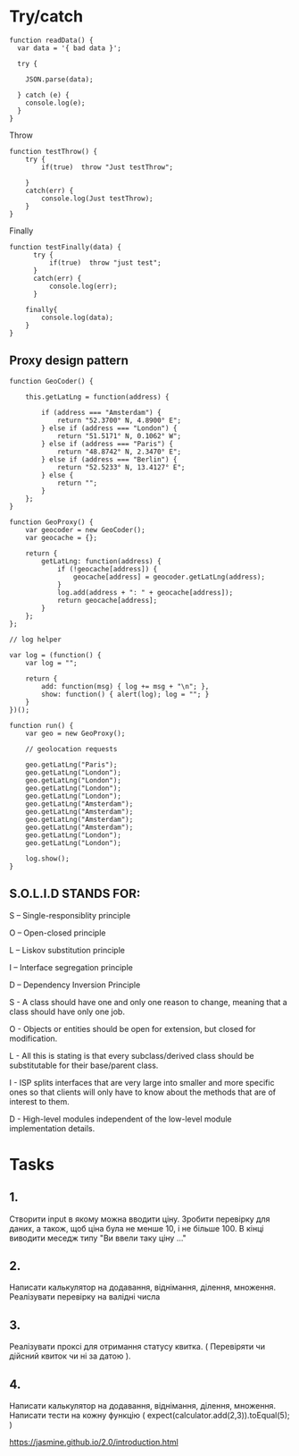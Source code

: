 # Try/catch
```
function readData() {
  var data = '{ bad data }';

  try {
     
    JSON.parse(data);
    
  } catch (e) {
    console.log(e);
  }
}
```

Throw
```
function testThrow() {
    try { 
        if(true)  throw "Just testThrow";
 
    }
    catch(err) {
        console.log(Just testThrow);
    }
}
```

Finally
```
function testFinally(data) {
      try { 
          if(true)  throw "just test";
      }
      catch(err) {
          console.log(err);
      }
    
    finally{
        console.log(data);
    }
}
```

## Proxy design pattern
```
function GeoCoder() {
 
    this.getLatLng = function(address) {
        
        if (address === "Amsterdam") {
            return "52.3700° N, 4.8900° E";
        } else if (address === "London") {
            return "51.5171° N, 0.1062° W";
        } else if (address === "Paris") {
            return "48.8742° N, 2.3470° E";
        } else if (address === "Berlin") {
            return "52.5233° N, 13.4127° E";
        } else {
            return "";
        }
    };
}
 
function GeoProxy() {
    var geocoder = new GeoCoder();
    var geocache = {};
 
    return {
        getLatLng: function(address) {
            if (!geocache[address]) {
                geocache[address] = geocoder.getLatLng(address);
            }
            log.add(address + ": " + geocache[address]);
            return geocache[address];
        }
    };
};
 
// log helper
 
var log = (function() {
    var log = "";
 
    return {
        add: function(msg) { log += msg + "\n"; },
        show: function() { alert(log); log = ""; }
    }
})();
 
function run() {
    var geo = new GeoProxy();
 
    // geolocation requests
 
    geo.getLatLng("Paris");
    geo.getLatLng("London");
    geo.getLatLng("London");
    geo.getLatLng("London");
    geo.getLatLng("London");
    geo.getLatLng("Amsterdam");
    geo.getLatLng("Amsterdam");
    geo.getLatLng("Amsterdam");
    geo.getLatLng("Amsterdam");
    geo.getLatLng("London");
    geo.getLatLng("London");
 
    log.show();
}
```
## S.O.L.I.D STANDS FOR:

S – Single-responsiblity principle

O – Open-closed principle

L – Liskov substitution principle

I – Interface segregation principle

D – Dependency Inversion Principle

S - A class should have one and only one reason to change, meaning that a class should have only one job.

O - Objects or entities should be open for extension, but closed for modification.

L - All this is stating is that every subclass/derived class should be substitutable for their base/parent class.

I - ISP splits interfaces that are very large into smaller and more specific ones so that clients will only have to know about the methods that are of interest to them.

D -  High-level modules independent of the low-level module implementation details.


# Tasks
## 1. 
Створити input в якому можна вводити ціну. Зробити перевірку для даних, а також, щоб ціна була не менше 10, і не більше 100.
В кінці виводити меседж типу "Ви ввели таку ціну ..."
## 2.
Написати калькулятор на додавання, віднімання, ділення, множення. Реалізувати перевірку на валідні числа
## 3.
Реалізувати проксі для отримання статусу квитка. ( Перевіряти чи дійсний квиток чи ні за датою ).
## 4.
Написати калькулятор на додавання, віднімання, ділення, множення. Написати тести на кожну функцію
( expect(calculator.add(2,3)).toEqual(5); )

https://jasmine.github.io/2.0/introduction.html
